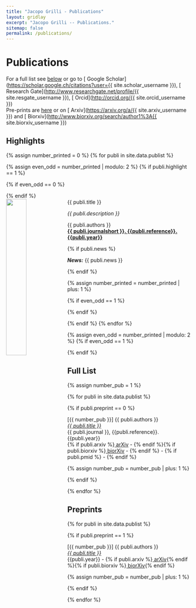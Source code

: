 ```yaml
---
title: "Jacopo Grilli - Publications"
layout: gridlay
excerpt: "Jacopo Grilli -- Publications."
sitemap: false
permalink: /publications/
---
```



# Publications

For a full list see [below](#full-list) or go to
[<i class="ai ai-google-scholar"></i>  Google Scholar](https://scholar.google.ch/citations?user={{ site.scholar_username }}),
[<i class="ai ai-researchgate"></i>  Research Gate](http://www.researchgate.net/profile/{{ site.resgate_username }}),
[<i class="ai ai-orcid"></i> Orcid](http://orcid.org/{{ site.orcid_username }}) <br>
Pre-prints are [here](#preprints) or on
[<i class="ai ai-arxiv"></i>  Arxiv](https://arxiv.org/a/{{ site.arxiv_username }}) and
[<i class="ai ai-biorxiv"></i>  Biorxiv](http://www.biorxiv.org/search/author1%3A{{ site.biorxiv_username }})


## Highlights


{% assign number_printed = 0 %}
{% for publi in site.data.publist %}

{% assign even_odd = number_printed | modulo: 2 %}
{% if publi.highlight == 1 %}

{% if even_odd == 0 %}
<div class="row">
{% endif %}

<div class="col-sm-6 clearfix">
 <div class="well">
  <pubtit>{{ publi.title }}</pubtit>
  <img src="{{ site.url }}{{ site.baseurl }}/images/pubpic/{{ publi.image }}" class="img-responsive" width="33%" style="float: left" />
  <p align = "justify"><em>{{ publi.description }}</em></p>
  <p>{{ publi.authors }}<br /><strong><a target="_blank" href="http://doi.org/{{ publi.doi }}">{{ publi.journalshort }}. {{publi.reference}}. {{publi.year}}</a> </strong></p>
  {% if publi.news %}<p><strong><em>News:</em></strong> {{ publi.news }}</p>{% endif %}
<div data-badge-popover="right" data-badge-type="bar" data-doi="{{ publi.doi }}" data-hide-no-mentions="true" class="altmetric-embed"></div>
 </div>
</div>

{% assign number_printed = number_printed | plus: 1 %}

{% if even_odd == 1 %}
</div>
{% endif %}

{% endif %}
{% endfor %}

{% assign even_odd = number_printed | modulo: 2 %}
{% if even_odd == 1 %}
</div>
{% endif %}


## Full List

{% assign number_pub = 1 %}

{% for publi in site.data.publist %}

{% if publi.preprint == 0 %}

  [{{ number_pub }}] {{ publi.authors }}<br />
  <em><a target="_blank" href="http://doi.org/{{ publi.doi }}">{{ publi.title }}</a></em><br />
  {{ publi.journal }}, {{publi.reference}}. {{publi.year}}<br>
  {% if publi.arxiv %}<a target="_blank" href="https://arxiv.org/abs/{{ publi.arxiv }}" ><i class="ai ai-arxiv"></i> arXiv</a> - {% endif %}{% if publi.biorxiv %}<a target="_blank" href="https://www.biorxiv.org/content/early/{{ publi.biorxiv }}" ><i class="ai ai-biorxiv"></i> biorXiv</a> - {% endif %}<a target="_blank" href="https://www.researchgate.net/search.Search.html?type=researcher&query={{ publi.doi }}" ><i class="ai ai-researchgate"></i></a> - <a target="_blank" href="https://www.mendeley.com/{{ publi.mendeley }}" ><i class="ai ai-mendeley"></i></a>{% if publi.pmid %} - <a target="_blank" href="https://www.ncbi.nlm.nih.gov/pubmed/{{ publi.pmid }}" ><i class="ai ai-pubmed"></i></a>{% endif %}

{% assign number_pub = number_pub | plus: 1 %}

{% endif %}

{% endfor %}

## Preprints

{% for publi in site.data.publist %}

{% if publi.preprint == 1 %}

  [{{ number_pub }}] {{ publi.authors }}<br />
  <em><a target="_blank" href="http://doi.org/{{ publi.doi }}">{{ publi.title }}</a></em><br />
  {{publi.year}} - 
  {% if publi.arxiv %}<a target="_blank" href="https://arxiv.org/abs/{{ publi.arxiv }}" ><i class="ai ai-arxiv"></i> arXiv</a>{% endif %}{% if publi.biorxiv %}<a target="_blank" href="https://www.biorxiv.org/content/early/{{ publi.biorxiv }}" ><i class="ai ai-biorxiv"></i> biorXiv</a>{% endif %}

{% assign number_pub = number_pub | plus: 1 %}

{% endif %}

{% endfor %}

<br><br>

